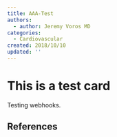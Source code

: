 ```yaml
---
title: AAA-Test
authors:
  - author: Jeremy Voros MD
categories:
  - Cardiovascular
created: 2018/10/10
updated: ''
---
```

# This is a test card
Testing webhooks.

## References
